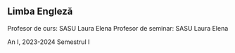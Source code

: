## Limba Engleză

Profesor de curs: SASU Laura Elena
Profesor de seminar: SASU Laura Elena

An I, 2023-2024 Semestrul I
